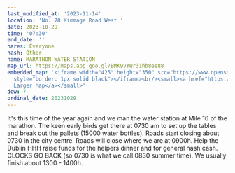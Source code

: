 ```yaml
---
last_modified_at: '2023-11-14'
location: 'No. 78 Kimmage Road West '
date: 2023-10-29
time: '07:30'
end_date: ''
hares: Everyone
hash: Other
name: MARATHON WATER STATION
map_url: https://maps.app.goo.gl/BMK9vYWr31hb8ee88
embedded_map: '<iframe width="425" height="350" src="https://www.openstreetmap.org/export/embed.html?bbox=-6.311999559402467%2C53.31142274056223%2C-6.302654743194581%2C53.31520453625102&amp;layer=mapnik&amp;marker=53.313313680287706%2C-6.307327151298523"
  style="border: 1px solid black"></iframe><br/><small><a href="https://www.openstreetmap.org/?mlat=53.31331&amp;mlon=-6.30733#map=18/53.31331/-6.30733">View
  Larger Map</a></small>'
dow: 7
ordinal_date: 20231029
---
```

It's this time of the year again and we man the water station at Mile 16 of the marathon. The keen early birds get there at 0730 am to set up the tables and break out the pallets (15000 water bottles). Roads start closing about 0730 in the city centre. Roads will close where we are at 0900h. Help the Dublin HHH raise funds for the helpers dinner and for general hash cash. CLOCKS GO BACK (so 0730 is what we call 0830 summer time). We usually finish about 1300 - 1400h.
